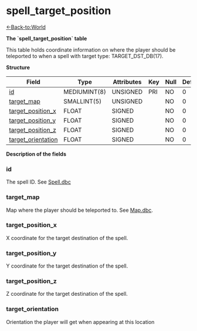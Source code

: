 # spell\_target\_position

[<-Back-to:World](database-world.md)

**The \`spell\_target\_position\` table**

This table holds coordinate information on where the player should be teleported to when a spell with target type: TARGET\_DST\_DB(17).

**Structure**

| Field                   | Type         | Attributes | Key | Null | Default | Extra | Comment    |
|-------------------------|--------------|------------|-----|------|---------|-------|------------|
| [id][1]                 | MEDIUMINT(8) | UNSIGNED   | PRI | NO   | 0       |       | Identifier |
| [target_map][2]         | SMALLINT(5)  | UNSIGNED   |     | NO   | 0       |       |            |
| [target_position_x][3]  | FLOAT        | SIGNED     |     | NO   | 0       |       |            |
| [target_position_y][4]  | FLOAT        | SIGNED     |     | NO   | 0       |       |            |
| [target_position_z][5]  | FLOAT        | SIGNED     |     | NO   | 0       |       |            |
| [target_orientation][6] | FLOAT        | SIGNED     |     | NO   | 0       |       |            |

[1]: #id
[2]: #target_map
[3]: #target_position_x
[4]: #target_position_y
[5]: #target_position_z
[6]: #target_orientation

**Description of the fields**

### id

The spell ID. See [Spell.dbc](Spell)

### target\_map

Map where the player should be teleported to. See [Map.dbc](Map).

### target\_position\_x

X coordinate for the target destination of the spell.

### target\_position\_y

Y coordinate for the target destination of the spell.

### target\_position\_z

Z coordinate for the target destination of the spell.

### target\_orientation

Orientation the player will get when appearing at this location
